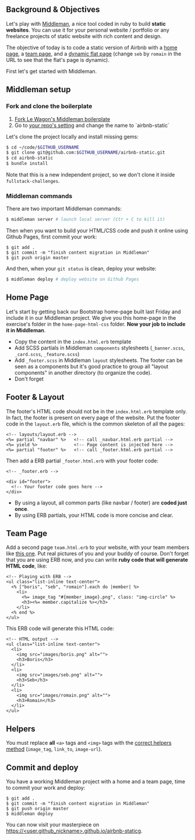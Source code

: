 ## Background & Objectives

Let's play with [Middleman](https://middlemanapp.com/), a nice tool coded in ruby to build **static websites**. You can use it for your personal website / portfolio or any freelance projects of static website with rich content and design.

The objective of today is to code a static version of Airbnb with a [home page](http://lewagon.github.io/middleman-airbnb/), a [team page](http://lewagon.github.io/middleman-airbnb/team.html), and a [dynamic flat page](http://lewagon.github.io/middleman-airbnb/flats/seb.html) (change `seb` by `romain` in the URL to see that the flat's page is dynamic).

First let's get started with Middleman.

## Middleman setup

### Fork and clone the boilerplate

<ol>
  <li>
    <a href="https://github.com/lewagon/frontend-advanced-boilerplate/fork" target="_blank">Fork Le Wagon's Middleman boilerplate</a>
  </li>
  <li>
    Go to <a href="https://github.com/&lt;user.github_nickname&gt;/frontend-advanced-boilerplate/settings" target="_blank">your repo's setting</a> and change the name to `airbnb-static`
  </li>
</ol>


Let's clone the project locally and install missing gems:

```bash
$ cd ~/code/$GITHUB_USERNAME
$ git clone git@github.com:$GITHUB_USERNAME/airbnb-static.git
$ cd airbnb-static
$ bundle install
```

Note that this is a new independent project, so we don't clone it inside `fullstack-challenges`.


### Middleman commands

There are two important Middleman commands:

```bash
$ middleman server # launch local server (Ctr + C to kill it)
```

Then when you want to build your HTML/CSS code and push it online using Github Pages, first commit your work:

```
$ git add .
$ git commit -m "finish content migration in Middleman"
$ git push origin master
```

And then, when your `git status` is clean, deploy your website:

```bash
$ middleman deploy # deploy website on Github Pages
```


## Home Page

Let's start by getting back our Bootstrap home-page built last Friday and include it in our Middleman project. We give you this home-page in the exercise's folder in the `home-page-html-css` folder. **Now your job to include it in Middleman**.

- Copy the content in the `index.html.erb` template
- Add SCSS partials in Middleman `components` stylesheets (`_banner.scss`, `_card.scss`, `_feature.scss`)
- Add `_footer.scss` in Middleman `layout` stylesheets. The footer can be seen as a components but it's good practice to group all "layout components" in another directory (to organize the code).
- Don't forget

## Footer & Layout

The footer's HTML code should not be in the `index.html.erb` template only. In fact, the footer is present on every page of the website. Put the footer code in the `layout.erb` file, which is the common skeleton of all the pages:

```erb
<!-- layouts/layout.erb -->
<%= partial "navbar" %>   <!-- call _navbar.html.erb partial -->
<%= yield %>              <!-- Page content is injected here -->
<%= partial "footer" %>   <!-- call _footer.html.erb partial -->
```

Then add a ERB partial `_footer.html.erb` with your footer code:

```erb
<!-- _footer.erb -->

<div id="footer">
  <!-- Your footer code goes here -->
</div>
```

- By using a layout, all common parts (like navbar / footer) are **coded just once**.
- By using ERB partials, your HTML code is more concise and clear.


## Team Page

Add a second page `team.html.erb` to your website, with your team members like [this one](http://lewagon.github.io/middleman-airbnb/team.html). Put real pictures of you and your buddy of course. Don't forget that you are using ERB now, and you can write **ruby code that will generate HTML code**, like:


```erb
<!-- Playing with ERB -->
<ul class="list-inline text-center">
  <% ["boris", "seb", "romain"].each do |member| %>
    <li>
      <%= image_tag "#{member_image}.png", class: "img-circle" %>
      <h3><%= member.capitalize %></h3>
    </li>
  <% end %>
</ul>
```

This ERB code will generate this HTML code:
```erb
<!-- HTML output -->
<ul class="list-inline text-center">
  <li>
    <img src="images/boris.png" alt="">
    <h3>Boris</h3>
  </li>
  <li>
    <img src="images/seb.png" alt="">
    <h3>Seb</h3>
  </li>
  <li>
    <img src="images/romain.png" alt="">
    <h3>Romain</h3>
  </li>
</ul>
```


## Helpers

You must replace **all** `<a>` tags and `<img>` tags with the [correct helpers method](https://middlemanapp.com/basics/helper_methods/) (`image_tag`, `link_to`, `image-url`).


## Commit and deploy

You have a working Middleman project with a home and a team page, time to commit your work and deploy:

```
$ git add .
$ git commit -m "finish content migration in Middleman"
$ git push origin master
$ middleman deploy
```

You can now visit your masterpiece on <a href="https://&lt;user.github_nickname&gt;.github.io/airbnb-static" target="_blank">https://&lt;user.github_nickname&gt;.github.io/airbnb-staticg</a>.
